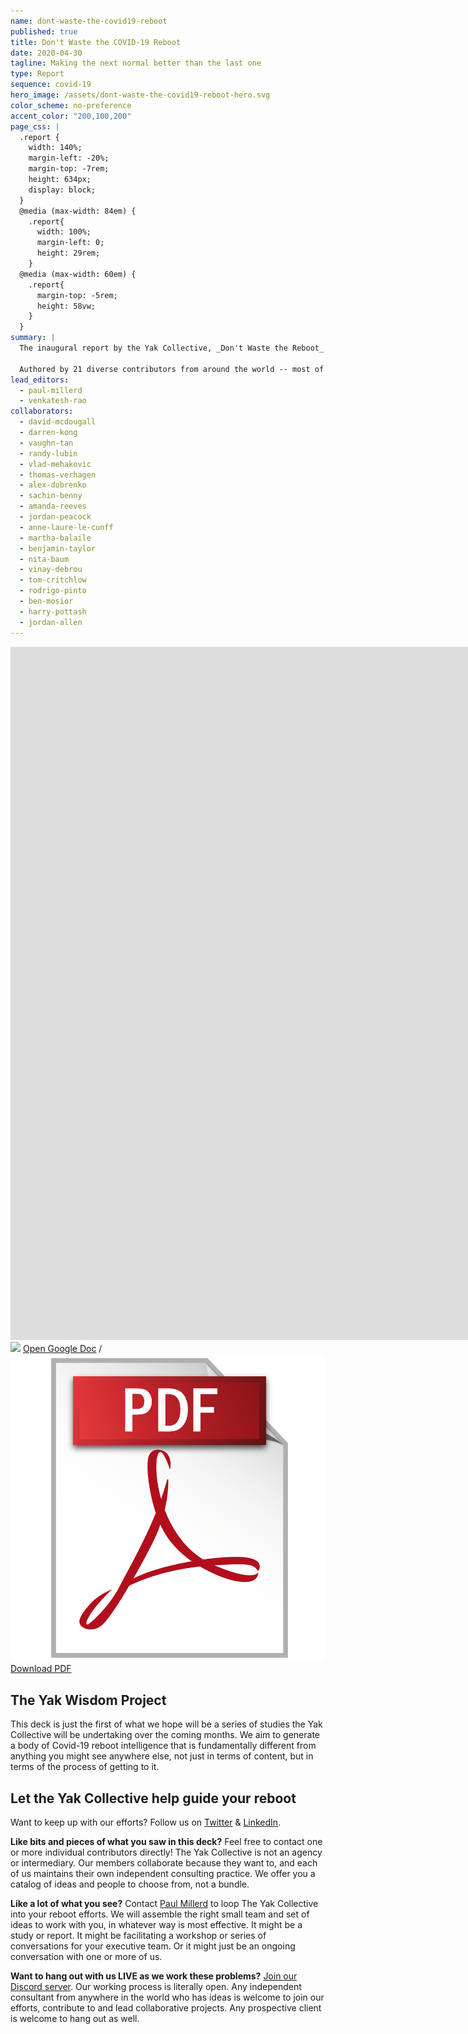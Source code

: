 ```yaml
---
name: dont-waste-the-covid19-reboot
published: true
title: Don't Waste the COVID-19 Reboot
date: 2020-04-30
tagline: Making the next normal better than the last one
type: Report
sequence: covid-19
hero_image: /assets/dont-waste-the-covid19-reboot-hero.svg
color_scheme: no-preference
accent_color: "200,100,200"
page_css: |
  .report {
    width: 140%;
    margin-left: -20%;
    margin-top: -7rem;
    height: 634px;
    display: block;
  }
  @media (max-width: 84em) {
    .report{
      width: 100%;
      margin-left: 0;
      height: 29rem;
    }
  @media (max-width: 60em) {
    .report{
      margin-top: -5rem;
      height: 58vw;
    }
  }
summary: |
  The inaugural report by the Yak Collective, _Don't Waste the Reboot_ offers organizations a smorgasbord of 25 creative and unexpected provocations, ideas, and action frameworks to navigate the COVID-19 crisis.
  
  Authored by 21 diverse contributors from around the world -- most of whom are working together for the first time -- we believe this report will get you thinking about your reboot efforts in a bolder, more imaginative way. Let us know what you think!
lead_editors:
  - paul-millerd
  - venkatesh-rao
collaborators:
  - david-mcdougall
  - darren-kong
  - vaughn-tan
  - randy-lubin
  - vlad-mehakovic
  - thomas-verhagen
  - alex-dobrenko
  - sachin-benny
  - amanda-reeves
  - jordan-peacock
  - anne-laure-le-cunff
  - martha-balaile
  - benjamin-taylor
  - nita-baum
  - vinay-debrou
  - tom-critchlow
  - rodrigo-pinto
  - ben-mosior
  - harry-pottash
  - jordan-allen
---
```


<iframe class="report bw1" src="https://docs.google.com/presentation/d/e/2PACX-1vTa8T4sQLAF2cbRFTqcxZGefI7A2HP54ZKBlyvpi03iTWrzt10W50MP-fQ13am5_svHeJL_-zjALkVT/embed?start=false&loop=false&delayms=60000" frameborder="0" width="1920" height="1109" allowfullscreen="true" mozallowfullscreen="true" webkitallowfullscreen="true"></iframe>

<aside class="pt3">
<img class="h1" src="https://ssl.gstatic.com/docs/presentations/images/favicon5.ico"> <a href="https://docs.google.com/presentation/d/1OfBuSq4SImE1Gq2EaAGCAlkwC8LZRCWx-7O_VOHJ5TI/edit#slide=id.p1">Open Google Doc</a> / <img class="h1" src="/assets/pdf.png"> <a href="https://docs.google.com/presentation/d/1OfBuSq4SImE1Gq2EaAGCAlkwC8LZRCWx-7O_VOHJ5TI/export/pdf">Download PDF</a>
</aside>

## The Yak Wisdom Project

This deck is just the first of what we hope will be a series of studies the Yak Collective will be undertaking over the coming months. We aim to generate a body of Covid-19 reboot intelligence that is fundamentally different from anything you might see anywhere else, not just in terms of content, but in terms of the process of getting to it. 

## Let the Yak Collective help guide your reboot

Want to keep up with our efforts? Follow us on [Twitter](https://twitter.com/yak_collective) & [LinkedIn](https://www.linkedin.com/company/yak-collective/).

**Like bits and pieces of what you saw in this deck?** Feel free to contact one or more individual contributors directly! The Yak Collective is not an agency or intermediary. Our members collaborate because they want to, and each of us maintains their own independent consulting practice. We offer you a catalog of ideas and people to choose from, not a bundle.

**Like a lot of what you see?** Contact [Paul Millerd](mailto:pmillerd@gmail.com) to loop The Yak Collective into your reboot efforts. We will assemble the right small team and set of ideas to work with you, in whatever way is most effective. It might be a study or report. It might be facilitating a workshop or series of conversations for your executive team. Or it might just be an ongoing conversation with one or more of us.

**Want to hang out with us LIVE as we work these problems?** [Join our Discord server](https://discord.gg/Es8AkeC). Our working process is literally open. Any independent consultant from anywhere in the world who has ideas is welcome to join our efforts, contribute to and lead collaborative projects. Any prospective client is welcome to hang out as well.
